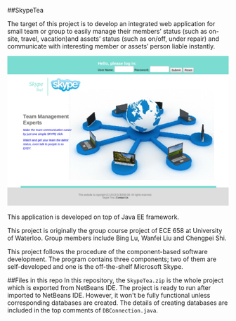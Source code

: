 ##SkypeTea

The target of this project is to develop an integrated web application for small team or group to easily manage their members’ status (such as on-site, travel, vacation)and assets’ status (such as on/off, under repair) and communicate with interesting member or assets’ person liable instantly.

![login screenshot](./login.png)

This application is developed on top of Java EE framework.

This project is originally the group course project of ECE 658 at University of Waterloo. Group members include Bing Lu, Wanfei Liu and Chengpei Shi.

This project follows the procedure of the component-based software development. The program contains three components; two of them are self-developed and one is the off-the-shelf Microsoft Skype.


##Files in this repo
In this repository, the ```SkypeTea.zip``` is the whole project which is exported from NetBeans IDE. The project is ready to run after imported to NetBeans IDE. However, it won't be fully functional unless corresponding databases are created. The details of creating databases are included in the top comments of ```DBConnection.java```.
